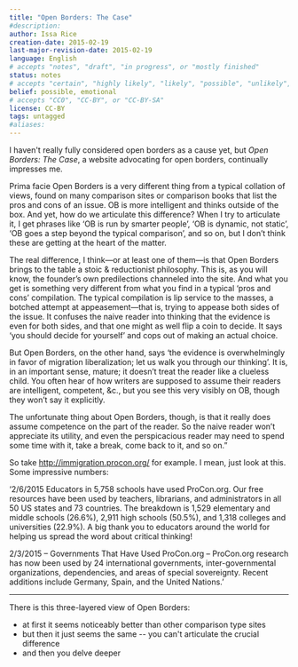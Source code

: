```yaml
---
title: "Open Borders: The Case"
#description: 
author: Issa Rice
creation-date: 2015-02-19
last-major-revision-date: 2015-02-19
language: English
# accepts "notes", "draft", "in progress", or "mostly finished"
status: notes
# accepts "certain", "highly likely", "likely", "possible", "unlikely", "highly unlikely", "remote", "impossible", "log", "emotional", or "fiction"
belief: possible, emotional
# accepts "CC0", "CC-BY", or "CC-BY-SA"
license: CC-BY
tags: untagged
#aliases: 
---
```


I haven't really fully considered open borders as a cause yet, but *Open Borders: The Case*, a website advocating for open borders, continually impresses me.

Prima facie Open Borders is a very different thing from a typical collation of views, found on many comparison sites or comparison books that list the pros and cons of an issue. OB is more intelligent and thinks outside of the box. And yet, how do we articulate this difference? When I try to articulate it, I get phrases like ‘OB is run by smarter people’, ‘OB is dynamic, not static’, ‘OB goes a step beyond the typical comparison’, and so on, but I don’t think these are getting at the heart of the matter.

The real difference, I think—or at least one of them—is that Open Borders brings to the table a stoic & reductionist philosophy. This is, as you will know, the founder’s own predilections channeled into the site. And what you get is something very different from what you find in a typical ‘pros and cons’ compilation. The typical compilation is lip service to the masses, a botched attempt at appeasement—that is, trying to appease both sides of the issue. It confuses the naive reader into thinking that the evidence is even for both sides, and that one might as well flip a coin to decide. It says ‘you should decide for yourself’ and cops out of making an actual choice.

 But Open Borders, on the other hand, says ‘the evidence is overwhelmingly in favor of migration liberalization; let us walk you through our thinking’. It is, in an important sense, mature; it doesn’t treat the reader like a clueless child. You often hear of how writers are supposed to assume their readers are intelligent, competent, &c., but you see this very visibly on OB, though they won’t say it explicitly.

 The unfortunate thing about Open Borders, though, is that it really does assume competence on the part of the reader. So the naive reader won’t appreciate its utility, and even the perspicacious reader may need to spend some time with it, take a break, come back to it, and so on.”

So take http://immigration.procon.org/ for example.
I mean, just look at this. Some impressive numbers:

‘2/6/2015 Educators in 5,758 schools have used ProCon.org. Our free resources have been used by teachers, librarians, and administrators in all 50 US states and 73 countries. The breakdown is 1,529 elementary and middle schools (26.6%), 2,911 high schools (50.5%), and 1,318 colleges and universities (22.9%). A big thank you to educators around the world for helping us spread the word about critical thinking!

2/3/2015 – Governments That Have Used ProCon.org – ProCon.org research has now been used by 24 international governments, inter-governmental organizations, dependencies, and areas of special sovereignty. Recent additions include Germany, Spain, and the United Nations.’

---

There is this three-layered view of Open Borders:

- at first it seems noticeably better than other comparison type sites
- but then it just seems the same -- you can't articulate the crucial difference
- and then you delve deeper
